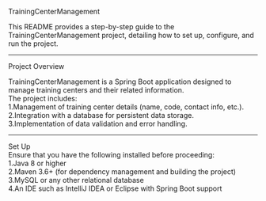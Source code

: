 TrainingCenterManagement</br>

This README provides a step-by-step guide to the TrainingCenterManagement project, detailing how to set up, configure, and run the project.</br>

------------------------------------------------------------------------------------------------------------------------------------------------------------------------------------------------
Project Overview</br>

TrainingCenterManagement is a Spring Boot application designed to manage training centers and their related information.</br> 
The project includes:</br>
1.Management of training center details (name, code, contact info, etc.).</br>
2.Integration with a database for persistent data storage.</br>
3.Implementation of data validation and error handling.</br>

------------------------------------------------------------------------------------------------------------------------------------------------------------------------------------------------

Set Up</br>
Ensure that you have the following installed before proceeding:</br>
1.Java 8 or higher</br>
2.Maven 3.6+ (for dependency management and building the project)</br>
3.MySQL or any other relational database</br>
4.An IDE such as IntelliJ IDEA or Eclipse with Spring Boot support</br>
